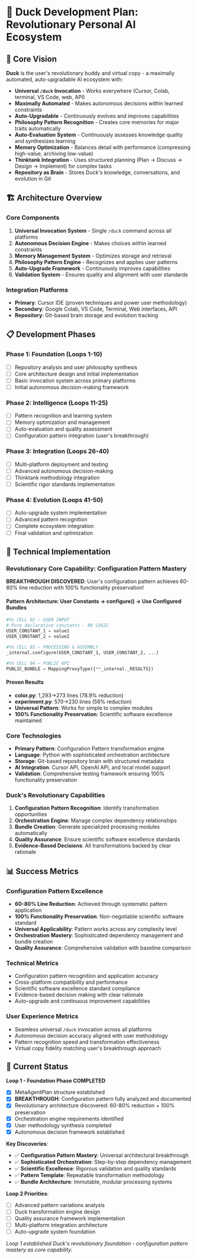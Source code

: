 # 🦆 **Duck Development Plan: Revolutionary Personal AI Ecosystem**

## 🚀 **Core Vision**

**Duck** is the user's revolutionary buddy and virtual copy - a maximally automated, auto-upgradable AI ecosystem with:
- **Universal `/duck` Invocation** - Works everywhere (Cursor, Colab, terminal, VS Code, web, API)
- **Maximally Automated** - Makes autonomous decisions within learned constraints
- **Auto-Upgradable** - Continuously evolves and improves capabilities
- **Philosophy Pattern Recognition** - Creates core memories for major traits automatically
- **Auto-Evaluation System** - Continuously assesses knowledge quality and synthesizes learning
- **Memory Optimization** - Balances detail with performance (compressing high-value, archiving low-value)
- **Thinktank Integration** - Uses structured planning (Plan → Discuss → Design → Implement) for complex tasks
- **Repository as Brain** - Stores Duck's knowledge, conversations, and evolution in Git

## 🏗️ **Architecture Overview**

### **Core Components**
1. **Universal Invocation System** - Single `/duck` command across all platforms
2. **Autonomous Decision Engine** - Makes choices within learned constraints
3. **Memory Management System** - Optimizes storage and retrieval
4. **Philosophy Pattern Engine** - Recognizes and applies user patterns
5. **Auto-Upgrade Framework** - Continuously improves capabilities
6. **Validation System** - Ensures quality and alignment with user standards

### **Integration Platforms**
- **Primary**: Cursor IDE (proven techniques and power user methodology)
- **Secondary**: Google Colab, VS Code, Terminal, Web interfaces, API
- **Repository**: Git-based brain storage and evolution tracking

## 📋 **Development Phases**

### **Phase 1: Foundation (Loops 1-10)**
- [ ] Repository analysis and user philosophy synthesis
- [ ] Core architecture design and initial implementation
- [ ] Basic invocation system across primary platforms
- [ ] Initial autonomous decision-making framework

### **Phase 2: Intelligence (Loops 11-25)**
- [ ] Pattern recognition and learning system
- [ ] Memory optimization and management
- [ ] Auto-evaluation and quality assessment
- [ ] Configuration pattern integration (user's breakthrough)

### **Phase 3: Integration (Loops 26-40)**
- [ ] Multi-platform deployment and testing
- [ ] Advanced autonomous decision-making
- [ ] Thinktank methodology integration
- [ ] Scientific rigor standards implementation

### **Phase 4: Evolution (Loops 41-50)**
- [ ] Auto-upgrade system implementation
- [ ] Advanced pattern recognition
- [ ] Complete ecosystem integration
- [ ] Final validation and optimization

## 🔧 **Technical Implementation**

### **Revolutionary Core Capability: Configuration Pattern Mastery**
**BREAKTHROUGH DISCOVERED**: User's configuration pattern achieves 60-80% line reduction with 100% functionality preservation!

#### **Pattern Architecture: User Constants → configure() → Use Configured Bundles**
```python
#%% CELL 02 — USER INPUT
# Pure declarative constants - NO LOGIC
USER_CONSTANT_1 = value1
USER_CONSTANT_2 = value2

#%% CELL 03 — PROCESSING & ASSEMBLY
_internal.configure(USER_CONSTANT_1, USER_CONSTANT_2, ...)

#%% CELL 04 — PUBLIC API
PUBLIC_BUNDLE = MappingProxyType({**_internal._RESULTS})
```

#### **Proven Results**
- **color.py**: 1,293→273 lines (78.9% reduction)
- **experiment.py**: 570→230 lines (59% reduction)
- **Universal Pattern**: Works for simple to complex modules
- **100% Functionality Preservation**: Scientific software excellence maintained

### **Core Technologies**
- **Primary Pattern**: Configuration Pattern transformation engine
- **Language**: Python with sophisticated orchestration architecture
- **Storage**: Git-based repository brain with structured metadata
- **AI Integration**: Cursor API, OpenAI API, and local model support
- **Validation**: Comprehensive testing framework ensuring 100% functionality preservation

### **Duck's Revolutionary Capabilities**
1. **Configuration Pattern Recognition**: Identify transformation opportunities
2. **Orchestration Engine**: Manage complex dependency relationships
3. **Bundle Creation**: Generate specialized processing modules automatically
4. **Quality Assurance**: Ensure scientific software excellence standards
5. **Evidence-Based Decisions**: All transformations backed by clear rationale

## 📊 **Success Metrics**

### **Configuration Pattern Excellence**
- **60-80% Line Reduction**: Achieved through systematic pattern application
- **100% Functionality Preservation**: Non-negotiable scientific software standard
- **Universal Applicability**: Pattern works across any complexity level
- **Orchestration Mastery**: Sophisticated dependency management and bundle creation
- **Quality Assurance**: Comprehensive validation with baseline comparison

### **Technical Metrics**
- Configuration pattern recognition and application accuracy
- Cross-platform compatibility and performance
- Scientific software excellence standard compliance
- Evidence-based decision making with clear rationale
- Auto-upgrade and continuous improvement capabilities

### **User Experience Metrics**
- Seamless universal `/duck` invocation across all platforms
- Autonomous decision accuracy aligned with user methodology
- Pattern recognition speed and transformation effectiveness
- Virtual copy fidelity matching user's breakthrough approach

## 🎯 **Current Status**

**Loop 1 - Foundation Phase COMPLETED**
- [x] MetaAgentPlan structure established
- [x] **BREAKTHROUGH**: Configuration pattern fully analyzed and documented
- [x] Revolutionary architecture discovered: 60-80% reduction + 100% preservation
- [x] Orchestration engine requirements identified
- [x] User methodology synthesis completed
- [x] Autonomous decision framework established

**Key Discoveries**:
- ✅ **Configuration Pattern Mastery**: Universal architectural breakthrough
- ✅ **Sophisticated Orchestration**: Step-by-step dependency management
- ✅ **Scientific Excellence**: Rigorous validation and quality standards
- ✅ **Pattern Template**: Repeatable transformation methodology
- ✅ **Bundle Architecture**: Immutable, modular processing systems

**Loop 2 Priorities**:
- [ ] Advanced pattern variations analysis
- [ ] Duck transformation engine design
- [ ] Quality assurance framework implementation
- [ ] Multi-platform integration architecture
- [ ] Auto-upgrade system foundation

*Loop 1 established Duck's revolutionary foundation - configuration pattern mastery as core capability.*